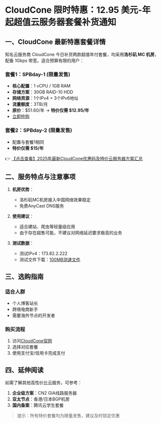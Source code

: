 # CloudCone 限时特惠：12.95 美元-年起超值云服务器套餐补货通知

## 一、CloudCone 最新特惠套餐详情

知名云服务商 CloudCone 今日补货两款超值年付套餐，均采用**洛杉矶 MC 机房**，配备 1Gbps 带宽，适合预算有限的用户：

### 套餐1：SPBday-1 (限量发售)
- **核心配置**：1 vCPU / 1GB RAM
- **存储方案**：30GB RAID-10 HDD
- **网络资源**：1个IPv4 + 3个IPv6地址
- **流量额度**：3TB/月
- **原价**：$51.60/年 → **特价仅需 $12.95/年**
- [立即抢购](https://bit.ly/Cloudcone)

### 套餐2：SPBday-2 (限量发售)
- 配置与套餐1相同
- **特价仅需 $15/年**

👉 [【点击查看】2025年最新CloudCone优惠码及特价云服务器方案汇总](https://bit.ly/Cloudcone)

## 二、服务特点与注意事项

1. **机房优势**：
   - 洛杉矶MC机房接入中国网络效果稳定
   - 免费AnyCast DNS服务

2. **使用建议**：
   - 适合建站、爬虫等轻量级应用
   - 由于存在超售可能，不建议对网络延迟要求极高的业务

3. **测试数据**：
   - 测试IPv4：173.82.2.222
   - 测试文件下载：[100MB测速文件](http://la.lg.cloudc.one/100MB.test)

## 三、选购指南

### 适合人群
- 个人博客站长
- 跨境电商新手
- 需要海外节点的开发者

### 购买流程
1. 访问[CloudCone官网](https://bit.ly/Cloudcone)
2. 选择对应套餐
3. 使用支付宝/信用卡完成支付

## 四、延伸阅读

如需了解其他高性价比云服务，可参考：
1. **企业级方案**：CN2 GIA线路服务器
2. **亚太节点**：香港/日本BGP机房
3. **国内备案**：腾讯云学生套餐

> 提示：所有特价套餐均为限量发售，建议及时锁定优惠